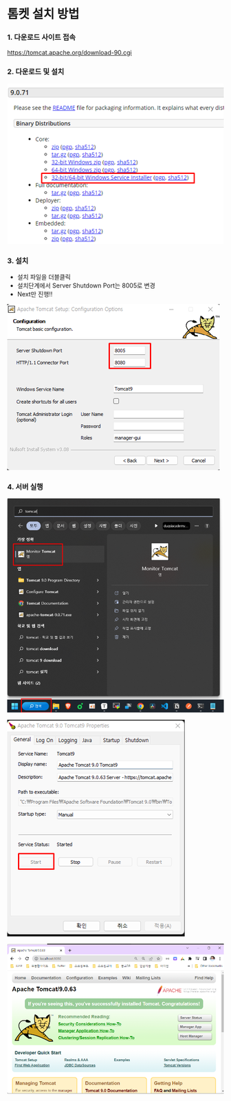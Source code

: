 # 톰켓 설치 방법

### 1. 다운로드 사이트 접속

https://tomcat.apache.org/download-90.cgi

### 2. 다운로드 및 설치

![image-20230114172110907](images/image-20230114172110907.png)

### 3. 설치

- 설치 파일을 더블클릭
- 설치단계에서 Server Shutdown Port는 8005로 변경
- Next만 진행!!

![image-20230114172207505](images/image-20230114172207505.png)

### 4. 서버 실행

![image-20230114172312734](images/image-20230114172312734.png)

![image-20230114172358995](images/image-20230114172358995.png)

![image-20230114172412452](images/image-20230114172412452.png)